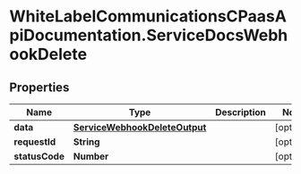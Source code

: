 # WhiteLabelCommunicationsCPaasApiDocumentation.ServiceDocsWebhookDelete

## Properties

Name | Type | Description | Notes
------------ | ------------- | ------------- | -------------
**data** | [**ServiceWebhookDeleteOutput**](ServiceWebhookDeleteOutput.md) |  | [optional] 
**requestId** | **String** |  | [optional] 
**statusCode** | **Number** |  | [optional] 


